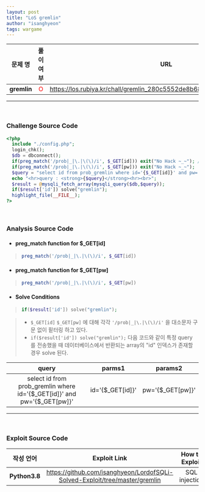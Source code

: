 ```yaml
---
layout: post
title: "LoS gremlin"
author: "isanghyeon"
tags: wargame
---
```


|문제 명|풀이 여부|URL|
|:------:|:---:|:-----:|
| **gremlin** | <span style="color:red">O</span> | https://los.rubiya.kr/chall/gremlin_280c5552de8b681110e9287421b834fd.php |

<hr/><br>

### Challenge Source Code
```php
<?php
  include "./config.php";
  login_chk();
  $db = dbconnect();
  if(preg_match('/prob|_|\.|\(\)/i', $_GET[id])) exit("No Hack ~_~"); // do not try to attack another table, database!
  if(preg_match('/prob|_|\.|\(\)/i', $_GET[pw])) exit("No Hack ~_~");
  $query = "select id from prob_gremlin where id='{$_GET[id]}' and pw='{$_GET[pw]}'";
  echo "<hr>query : <strong>{$query}</strong><hr><br>";
  $result = @mysqli_fetch_array(mysqli_query($db,$query));
  if($result['id']) solve("gremlin");
  highlight_file(__FILE__);
?>
```

<br>

### Analysis Source Code
- #### preg_match function for $_GET[id]
> ```php 
> preg_match('/prob|_|\.|\(\)/i', $_GET[id])
> ```
- #### preg_match function for $_GET[pw]
> ```php 
> preg_match('/prob|_|\.|\(\)/i', $_GET[pw])
> ```
- #### Solve Conditions
> ```php
> if($result['id']) solve("gremlin");
> ```

> - ```$_GET[id]``` ```$_GET[pw]```  에 대해 각각 ```'/prob|_|\.|\(\)/i'``` 을 대소문자 구문 없이 핕터링 하고 있다.  
> - ``` if($result['id']) solve("gremlin"); ``` 다음 코드와 같이 특정 query 를 전송했을 때 데이터베이스에서 반환되는 array의 "id" 인덱스가 존재할 경우 solve 된다.

|query|parms1|params2|
|:--:|:--:|:--:|
|select id from prob_gremlin where id='{$_GET[id]}' and pw='{$_GET[pw]}'|id='{$_GET[id]}'|pw='{$_GET[pw]}'|

<hr/>
<br>

### Exploit Source Code
|작성 언어|Exploit Link|How to Exploit|
|:------:|:---:|:---:|
| **Python3.8** | https://github.com/isanghyeon/LordofSQLi-Solved-Exploit/tree/master/gremlin | SQL injection |
